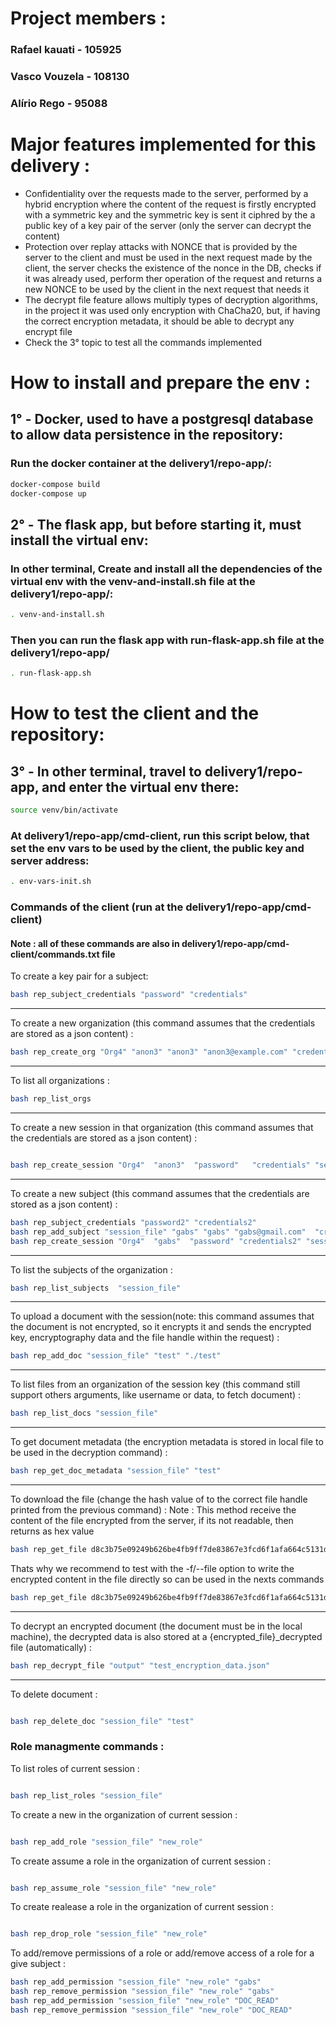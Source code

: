 # Project members :

### Rafael kauati - 105925
### Vasco Vouzela - 108130
### Alírio Rego   - 95088

# Major features implemented for this delivery :
* Confidentiality over the requests made to the server, performed by a hybrid encryption where the content of the request is firstly encrypted with a symmetric key and the symmetric key is sent it ciphred by the a public key of a key pair of the server (only the server can decrypt the content) 
* Protection over replay attacks with NONCE that is provided by the server to the client and must be used in the next request made by the client, the server checks the existence of the nonce in the DB, checks if it was already used, perform ther operation of the request and returns a new NONCE to be used by the client in the next request that needs it
* The decrypt file feature allows multiply types of decryption algorithms, in the project it was used only encryption with ChaCha20, but, if having the correct encryption metadata, it should be able to decrypt any encrypt file
* Check the 3° topic to test all the commands implemented

# How to install and prepare the env :

## 1° - Docker, used to have a postgresql database to allow data persistence in the repository:

### Run the docker container at the delivery1/repo-app/:

```bash
docker-compose build
docker-compose up
```

## 2° - The flask app, but before starting it, must install the virtual env:

### In other terminal, Create and install all the dependencies of the virtual env with the venv-and-install.sh file at the delivery1/repo-app/:

```bash
. venv-and-install.sh
```

### Then you can run the flask app with run-flask-app.sh file at the delivery1/repo-app/

```bash
. run-flask-app.sh
```

# How to test the client and the repository:

## 3° - In other terminal, travel to delivery1/repo-app, and enter the virtual env there: 
```bash
source venv/bin/activate
```

### At delivery1/repo-app/cmd-client, run this script below, that set the env vars to be used by the client, the public key and server address: 
```bash
. env-vars-init.sh
```

### Commands of the client (run at the delivery1/repo-app/cmd-client)
#### Note : all of these commands are also in delivery1/repo-app/cmd-client/commands.txt file

To create a key pair for a subject:
```bash
bash rep_subject_credentials "password" "credentials"
```
<hr>

To create a new organization (this command assumes that the credentials are stored as a json content) :
```bash
bash rep_create_org "Org4" "anon3" "anon3" "anon3@example.com" "credentials"  
```
<hr>

To list all organizations :
```bash
bash rep_list_orgs
```
<hr>

To create a new session in that organization (this command assumes that the credentials are stored as a json content) :
```bash

bash rep_create_session "Org4"  "anon3"  "password"   "credentials" "session_file" 
```
<hr>


To create a new subject (this command assumes that the credentials are stored as a json content) :
```bash
bash rep_subject_credentials "password2" "credentials2"
bash rep_add_subject "session_file" "gabs" "gabs" "gabs@gmail.com"  "credentials2"
bash rep_create_session "Org4"  "gabs"  "password" "credentials2" "session_file"
```
<hr>

To list the subjects of the organization :
```bash
bash rep_list_subjects  "session_file"
```
<hr>

To upload a document with the session(note: this command assumes that the document is not encrypted, so it encrypts it and sends the encrypted key, encryptography data and the file handle within the request) :
```bash
bash rep_add_doc "session_file" "test" "./test"
```
<hr>

To list files from an organization of the session key (this command still support others arguments, like username or data, to fetch document) :
```bash
bash rep_list_docs "session_file"
```
<hr>

To get document metadata (the encryption metadata is stored in local file to be used in the decryption command) :
```bash
bash rep_get_doc_metadata "session_file" "test"
```
<hr>

To download the file (change the hash value of to the correct file handle printed from the previous command) :
Note : This method receive the content of the file encrypted from the server, if its not readable, then returns as hex value 
```bash
bash rep_get_file d8c3b75e09249b626be4fb9ff7de83867e3fcd6f1afa664c5131d81055ac8867 
```
Thats why we recommend to test with the -f/--file option to write the encrypted content in the file directly so can be used in the nexts commands
```bash
bash rep_get_file d8c3b75e09249b626be4fb9ff7de83867e3fcd6f1afa664c5131d81055ac8867 -f "output"
```
<hr>

To decrypt an encrypted document (the document must be in the local machine), the decrypted data is also stored at a {encrypted_file}_decrypted file (automatically) :
```bash
bash rep_decrypt_file "output" "test_encryption_data.json"
```
<hr>

To delete document :
```bash

bash rep_delete_doc "session_file" "test"
```

### Role managmente commands : 
To list roles of current session :

```bash

bash rep_list_roles "session_file"
```

To create a new in the organization of current session :

```bash

bash rep_add_role "session_file" "new_role"
 ```

To create assume a role in the organization of current session :

```bash

bash rep_assume_role "session_file" "new_role"
 ```


To create realease a role in the organization of current session :

```bash

bash rep_drop_role "session_file" "new_role"
 ```

To add/remove permissions of a role or add/remove access of a role for a give subject  :

```bash
bash rep_add_permission "session_file" "new_role" "gabs"
bash rep_remove_permission "session_file" "new_role" "gabs"
bash rep_add_permission "session_file" "new_role" "DOC_READ"
bash rep_remove_permission "session_file" "new_role" "DOC_READ"
 ```